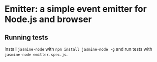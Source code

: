 # Emitter: a simple event emitter for Node.js and browser

## Running tests

Install `jasmine-node` with `npm install jasmine-node -g` and
run tests with `jasmine-node emitter.spec.js`.
